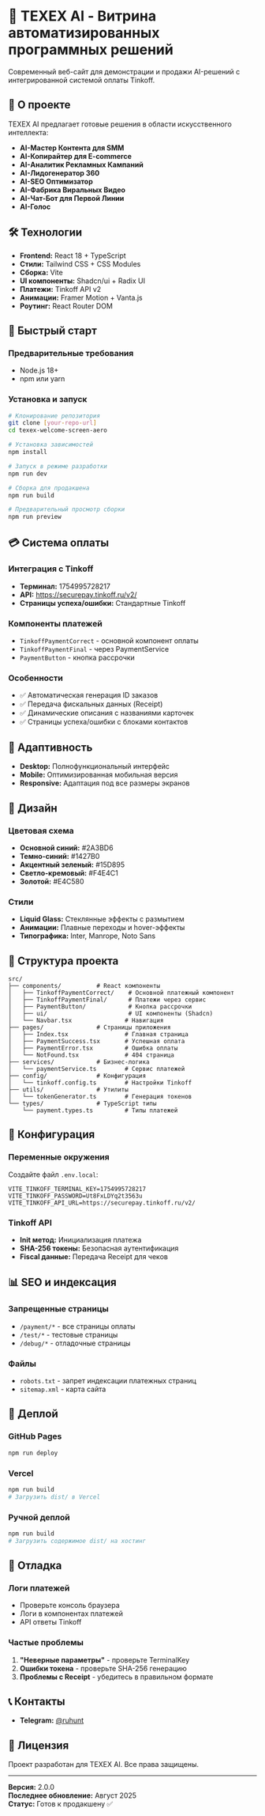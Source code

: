# 🚀 TEXEX AI - Витрина автоматизированных программных решений

Современный веб-сайт для демонстрации и продажи AI-решений с интегрированной системой оплаты Tinkoff.

## 🎯 О проекте

TEXEX AI предлагает готовые решения в области искусственного интеллекта:
- **AI-Мастер Контента для SMM**
- **AI-Копирайтер для E-commerce**
- **AI-Аналитик Рекламных Кампаний**
- **AI-Лидогенератор 360**
- **AI-SEO Оптимизатор**
- **AI-Фабрика Виральных Видео**
- **AI-Чат-Бот для Первой Линии**
- **AI-Голос**

## 🛠️ Технологии

- **Frontend:** React 18 + TypeScript
- **Стили:** Tailwind CSS + CSS Modules
- **Сборка:** Vite
- **UI компоненты:** Shadcn/ui + Radix UI
- **Платежи:** Tinkoff API v2
- **Анимации:** Framer Motion + Vanta.js
- **Роутинг:** React Router DOM

## 🚀 Быстрый старт

### Предварительные требования
- Node.js 18+ 
- npm или yarn

### Установка и запуск
```bash
# Клонирование репозитория
git clone [your-repo-url]
cd texex-welcome-screen-aero

# Установка зависимостей
npm install

# Запуск в режиме разработки
npm run dev

# Сборка для продакшена
npm run build

# Предварительный просмотр сборки
npm run preview
```

## 💳 Система оплаты

### Интеграция с Tinkoff
- **Терминал:** 1754995728217
- **API:** https://securepay.tinkoff.ru/v2/
- **Страницы успеха/ошибки:** Стандартные Tinkoff

### Компоненты платежей
- `TinkoffPaymentCorrect` - основной компонент оплаты
- `TinkoffPaymentFinal` - через PaymentService
- `PaymentButton` - кнопка рассрочки

### Особенности
- ✅ Автоматическая генерация ID заказов
- ✅ Передача фискальных данных (Receipt)
- ✅ Динамические описания с названиями карточек
- ✅ Страницы успеха/ошибки с блоками контактов

## 📱 Адаптивность

- **Desktop:** Полнофункциональный интерфейс
- **Mobile:** Оптимизированная мобильная версия
- **Responsive:** Адаптация под все размеры экранов

## 🎨 Дизайн

### Цветовая схема
- **Основной синий:** #2A3BD6
- **Темно-синий:** #1427B0
- **Акцентный зеленый:** #15D895
- **Светло-кремовый:** #F4E4C1
- **Золотой:** #E4C580

### Стили
- **Liquid Glass:** Стеклянные эффекты с размытием
- **Анимации:** Плавные переходы и hover-эффекты
- **Типографика:** Inter, Manrope, Noto Sans

## 📁 Структура проекта

```
src/
├── components/          # React компоненты
│   ├── TinkoffPaymentCorrect/    # Основной платежный компонент
│   ├── TinkoffPaymentFinal/      # Платежи через сервис
│   ├── PaymentButton/            # Кнопка рассрочки
│   ├── ui/                       # UI компоненты (Shadcn)
│   └── Navbar.tsx               # Навигация
├── pages/               # Страницы приложения
│   ├── Index.tsx                # Главная страница
│   ├── PaymentSuccess.tsx       # Успешная оплата
│   ├── PaymentError.tsx         # Ошибка оплаты
│   └── NotFound.tsx             # 404 страница
├── services/            # Бизнес-логика
│   └── paymentService.ts        # Сервис платежей
├── config/              # Конфигурация
│   └── tinkoff.config.ts        # Настройки Tinkoff
├── utils/               # Утилиты
│   └── tokenGenerator.ts        # Генерация токенов
└── types/               # TypeScript типы
    └── payment.types.ts         # Типы платежей
```

## 🔧 Конфигурация

### Переменные окружения
Создайте файл `.env.local`:
```env
VITE_TINKOFF_TERMINAL_KEY=1754995728217
VITE_TINKOFF_PASSWORD=Ut8FxLDYq2t3563u
VITE_TINKOFF_API_URL=https://securepay.tinkoff.ru/v2/
```

### Tinkoff API
- **Init метод:** Инициализация платежа
- **SHA-256 токены:** Безопасная аутентификация
- **Fiscal данные:** Передача Receipt для чеков

## 📊 SEO и индексация

### Запрещенные страницы
- `/payment/*` - все страницы оплаты
- `/test/*` - тестовые страницы
- `/debug/*` - отладочные страницы

### Файлы
- `robots.txt` - запрет индексации платежных страниц
- `sitemap.xml` - карта сайта

## 🚀 Деплой

### GitHub Pages
```bash
npm run deploy
```

### Vercel
```bash
npm run build
# Загрузить dist/ в Vercel
```

### Ручной деплой
```bash
npm run build
# Загрузить содержимое dist/ на хостинг
```

## 🐛 Отладка

### Логи платежей
- Проверьте консоль браузера
- Логи в компонентах платежей
- API ответы Tinkoff

### Частые проблемы
1. **"Неверные параметры"** - проверьте TerminalKey
2. **Ошибки токена** - проверьте SHA-256 генерацию
3. **Проблемы с Receipt** - убедитесь в правильном формате

## 📞 Контакты

- **Telegram:** [@ruhunt](https://t.me/ruhunt)

## 📄 Лицензия

Проект разработан для TEXEX AI. Все права защищены.

---

**Версия:** 2.0.0  
**Последнее обновление:** Август 2025  
**Статус:** Готов к продакшену ✅
